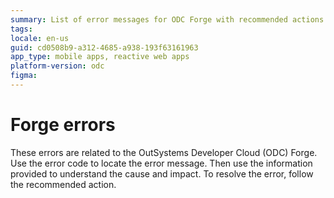 ```yaml
---
summary: List of error messages for ODC Forge with recommended actions
tags: 
locale: en-us
guid: cd0508b9-a312-4685-a938-193f63161963
app_type: mobile apps, reactive web apps
platform-version: odc
figma:
---
```


# Forge errors

These errors are related to the OutSystems Developer Cloud (ODC) Forge. Use the error code to locate the error message. Then use the information provided to understand the cause and impact. To resolve the error, follow the recommended action.